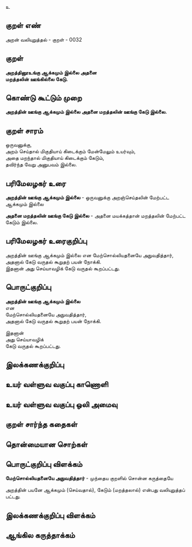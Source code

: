உ

## குறள் எண் 

அறன் வலியுறுத்தல் - குறள் -   0032

## குறள் 

**அறத்தினூஉங்கு ஆக்கமும் இல்லை அதனை  
மறத்தலின் ஊங்கில்லை கேடு.**

## கொண்டு கூட்டும் முறை

**அறத்தின் ஊங்கு ஆக்கமும் இல்லை அதனை மறத்தலின் ஊங்கு கேடு இல்லை.**

## குறள் சாரம் 

ஒருவனுக்கு,  
அறம் செய்தால் மிகுதியாய் கிடைக்கும் மேன்மேலும் உயர்வும்,  
அதை மறந்தால் மிகுதியாய் கிடைக்கும் கேடும்,  
தவிர்ந்த வேறு அனுபவம் இல்லை.

## பரிமேலழகர் உரை

**அறத்தின் ஊங்கு ஆக்கமும் இல்லை** -  ஒருவனுக்கு அறஞ்செய்தலின் மேற்பட்ட ஆக்கமும் இல்லை  

**அதனை மறத்தலின் ஊங்கு கேடு இல்லை** - அதனை மயக்கத்தான் மறத்தலின் மேற்பட்ட கேடும் இல்லை.


## பரிமேலழகர் உரைகுறிப்பு   

அறத்தின் ஊங்கு ஆக்கமும் இல்லை என மேற்சொல்லியதனையே அநுவதித்தார், அதனால் கேடு வருதல் கூறுதற் பயன் நோக்கி.  
இதனான் அது செய்யாவழிக் கேடு வருதல் கூறப்பட்டது.

## பொருட்குறிப்பு 

**அறத்தின் ஊங்கு ஆக்கமும் இல்லை**  
என  
மேற்சொல்லியதனையே அநுவதித்தார்,  
அதனால் கேடு வருதல் கூறுதற் பயன் நோக்கி.  

இதனான்   
அது செய்யாவழிக்  
கேடு வருதல் கூறப்பட்டது.

## இலக்கணக்குறிப்பு  


## உயர் வள்ளுவ வகுப்பு காணொளி


## உயர் வள்ளுவ வகுப்பு ஒலி அமைவு 

 
## குறள் சார்ந்த கதைகள் 


## தொன்மையான சொற்கள்


## பொருட்குறிப்பு விளக்கம்

**மேற்சொல்லியதனையே அநுவதித்தார்** - முந்தைய குறளில் சொன்ன கருத்தையே  

அறத்தின் பயனே ஆக்கமும் (செய்வதால்), கேடும் (மறத்தலால்) 
என்பது வலியுறுத்தப் பட்டது.  

## இலக்கணக்குறிப்பு விளக்கம்


## ஆங்கில கருத்தாக்கம் 


